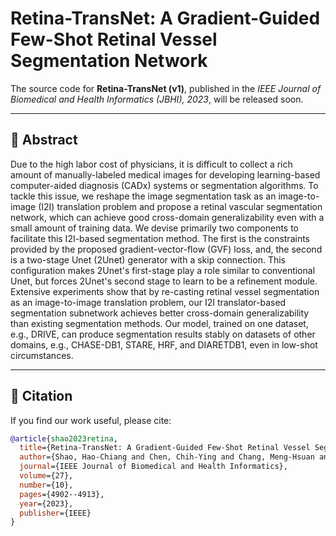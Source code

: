 # Retina-TransNet: A Gradient-Guided Few-Shot Retinal Vessel Segmentation Network

The source code for **Retina-TransNet (v1)**, published in the *IEEE Journal of Biomedical and Health Informatics (JBHI), 2023*, will be released soon.

---

## 🧠 Abstract

Due to the high labor cost of physicians, it is difficult to collect a rich amount of manually-labeled medical images for developing learning-based computer-aided diagnosis (CADx) systems or segmentation algorithms. To tackle this issue, we reshape the image segmentation task as an image-to-image (I2I) translation problem and propose a retinal vascular segmentation network, which can achieve good cross-domain generalizability even with a small amount of training data. We devise primarily two components to facilitate this I2I-based segmentation method. The first is the constraints provided by the proposed gradient-vector-flow (GVF) loss, and, the second is a two-stage Unet (2Unet) generator with a skip connection. This configuration makes 2Unet's first-stage play a role similar to conventional Unet, but forces 2Unet's second stage to learn to be a refinement module. Extensive experiments show that by re-casting retinal vessel segmentation as an image-to-image translation problem, our I2I translator-based segmentation subnetwork achieves better cross-domain generalizability than existing segmentation methods. Our model, trained on one dataset, e.g., DRIVE, can produce segmentation results stably on datasets of other domains, e.g., CHASE-DB1, STARE, HRF, and DIARETDB1, even in low-shot circumstances.

---

## 📄 Citation

If you find our work useful, please cite:

```bibtex
@article{shao2023retina,
  title={Retina-TransNet: A Gradient-Guided Few-Shot Retinal Vessel Segmentation Net},
  author={Shao, Hao-Chiang and Chen, Chih-Ying and Chang, Meng-Hsuan and Yu, Chih-Han and Lin, Chia-Wen and Yang, Ju-Wen},
  journal={IEEE Journal of Biomedical and Health Informatics},
  volume={27},
  number={10},
  pages={4902--4913},
  year={2023},
  publisher={IEEE}
}
